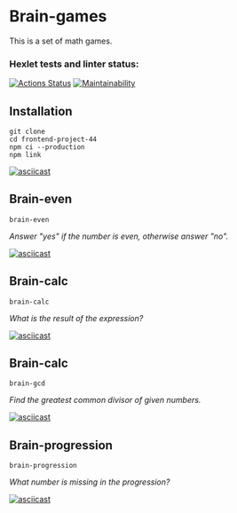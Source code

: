 # Brain-games

This is a set of math games.

### Hexlet tests and linter status:

[![Actions Status](https://github.com/yuriy-shulga/frontend-project-44/actions/workflows/hexlet-check.yml/badge.svg)](https://github.com/yuriy-shulga/frontend-project-44/actions)
[![Maintainability](https://api.codeclimate.com/v1/badges/195edfa15f643b0eb80a/maintainability)](https://codeclimate.com/github/yuriy-shulga/frontend-project-44/maintainability)

## Installation

```
git clone
cd frontend-project-44
npm ci --production
npm link
```

[![asciicast](https://asciinema.org/a/6o29WGbSiaRM8vX17o4BQgMUz.svg)](https://asciinema.org/a/6o29WGbSiaRM8vX17o4BQgMUz)

## Brain-even

```
brain-even
```

_Answer "yes" if the number is even, otherwise answer "no"._

[![asciicast](https://asciinema.org/a/hFo1mKPM7jOnbhy0bMEIf3mTu.svg)](https://asciinema.org/a/hFo1mKPM7jOnbhy0bMEIf3mTu)

## Brain-calc

```
brain-calc
```

_What is the result of the expression?_

[![asciicast](https://asciinema.org/a/uqo3aW5q4E22c7DVJYUNqXjsd.svg)](https://asciinema.org/a/uqo3aW5q4E22c7DVJYUNqXjsd)

## Brain-calc

```
brain-gcd
```

_Find the greatest common divisor of given numbers._

[![asciicast](https://asciinema.org/a/lYKgrmlU0DBKud5eSBmdjPDDB.svg)](https://asciinema.org/a/lYKgrmlU0DBKud5eSBmdjPDDB)

## Brain-progression

```
brain-progression
```

_What number is missing in the progression?_

[![asciicast](https://asciinema.org/a/ougBEYrg105cMB46sBDbPt5E1.svg)](https://asciinema.org/a/ougBEYrg105cMB46sBDbPt5E1)
